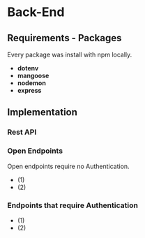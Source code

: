 # Back-End

## Requirements - Packages
Every package was install with npm locally.
* **dotenv**
* **mangoose**
* **nodemon**
* **express**

## Implementation

### Rest API

### Open Endpoints
Open endpoints require no Authentication.
* (1)
* (2)

### Endpoints that require Authentication
* (1)
* (2)
